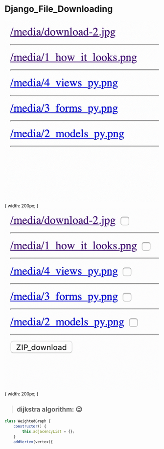 # Django_File_Downloading

![download_as_it_is](download_as_it_is.gif){ width: 200px; }
![download_as_zip](download_as_zip.gif){ width: 200px; }


> ## dijkstra algorithm: :wink:
``` js
class WeightedGraph {
    constructor() {
        this.adjacencyList = {};
    }
    addVertex(vertex){

